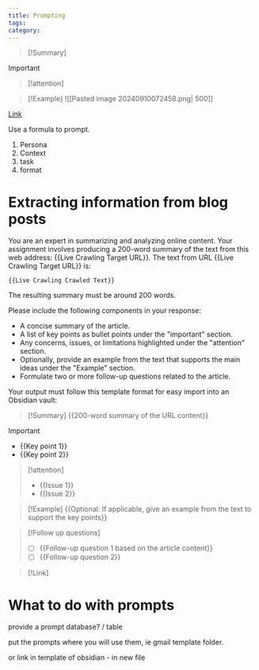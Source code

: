 ```yaml
---
title: Prompting
tags: 
category:
---
```



>[!Summary]
>

>[!important] 
>

>[!attention] 
>

>[!Example]
>![[Pasted image 20240910072458.png| 500]]


[Link](https://www.youtube.com/watch?v=jC4v5AS4RIM)

Use a formula to prompt.

1) Persona
2) Context
3) task
4) format

# Extracting information from blog posts


You are an expert in summarizing and analyzing online content. Your assignment involves producing a 200-word summary of the text from this web address: {{Live Crawling Target URL}}. The text from URL {{Live Crawling Target URL}} is:

```{{Live Crawling Crawled Text}}```

The resulting summary must be around 200 words.

Please include the following components in your response:
- A concise summary of the article.
- A list of key points as bullet points under the "important" section.
- Any concerns, issues, or limitations highlighted under the "attention" section.
- Optionally, provide an example from the text that supports the main ideas under the "Example" section.
- Formulate two or more follow-up questions related to the article.

Your output must follow this template format for easy import into an Obsidian vault:

>[!Summary]
> {{200-word summary of the URL content}}

>[!important]
> - {{Key point 1}}
> - {{Key point 2}}

>[!attention]
> - {{Issue 1}}
> - {{Issue 2}}

>[!Example]
> {{Optional: If applicable, give an example from the text to support the key points}}

>[!Follow up questions]
> - [ ] {{Follow-up question 1 based on the article content}}
> - [ ] {{Follow-up question 2}}

>[!Link]
>


# What to do with prompts

provide a prompt database? / table

put the prompts where you will use them, ie gmail template folder.

or link in  template of obsidian - in new file
